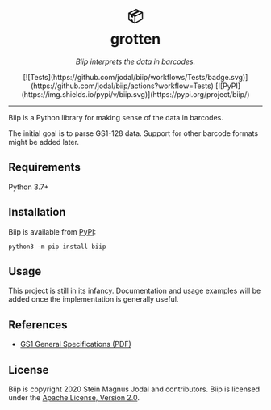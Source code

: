 <h1 align="center">
   &#x1F4E6;<br>
   grotten
</h1>

<p align="center">
  <em>Biip interprets the data in barcodes.</em>
</p>

<p align="center">
  [![Tests](https://github.com/jodal/biip/workflows/Tests/badge.svg)](https://github.com/jodal/biip/actions?workflow=Tests)
  [![PyPI](https://img.shields.io/pypi/v/biip.svg)](https://pypi.org/project/biip/)
</p>

---

Biip is a Python library for making sense of the data in barcodes.

The initial goal is to parse GS1-128 data. Support for other barcode formats
might be added later.


## Requirements

Python 3.7+


## Installation

Biip is available from [PyPI](https://pypi.org/project/biip/):

```
python3 -m pip install biip
```

## Usage

This project is still in its infancy. Documentation and usage examples will be
added once the implementation is generally useful.


## References

- [GS1 General Specifications (PDF)](https://www.gs1.org/docs/barcodes/GS1_General_Specifications.pdf)


## License

Biip is copyright 2020 Stein Magnus Jodal and contributors.
Biip is licensed under the
[Apache License, Version 2.0](https://www.apache.org/licenses/LICENSE-2.0).

